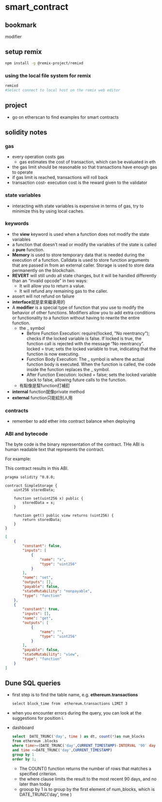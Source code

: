 # smart_contract

## bookmark

modifier

## setup remix

```bash
npm install -g @remix-project/remixd
```

### using the local file system for remix

```bash
remixd
#Select connect to local host on the remix web editor
```

## project

- go on etherscan to find examples for smart contracts

## solidity notes

### gas

- every operation costs gas
  - gas estimates the cost of transaction, which can be evaluated in eth
- the gas limit should be reasonable so that transactions have enough gas to operate
- if gas limit is reached, transactions will roll back
- transaction cost- execution cost is the reward given to the validator

### state variables

- interacting with state variables is expensive in terms of gas, try to minimize this by using local caches.

### keywords

- the **view** keyword is used when a function does not modify the state variables
- a function that doesn't read or modify the variables of the state is called a **pure** function.
- **Memory** is used to store temporary data that is needed during the execution of a function. Calldata is used to store function arguments that are passed in from an external caller. Storage is used to store data permanently on the blockchain.
- **REVERT** will still undo all state changes, but it will be handled differently than an “invalid opcode” in two ways:
  - It will allow you to return a value.
  - It will refund any remaining gas to the caller.
- assert will not refund on failure
- **interface**就是拿來繼承用的
- A **modifier** is a special type of function that you use to modify the behavior of other functions. Modifiers allow you to add extra conditions or functionality to a function without having to rewrite the entire function.
  - the _ symbol
    - Before Function Execution:
      require(!locked, "No reentrancy"); checks if the locked variable is false. If locked is true, the function call is rejected with the message “No reentrancy”.
      locked = true; sets the locked variable to true, indicating that the function is now executing.
    - Function Body Execution:
      The _ symbol is where the actual function body is executed. When the function is called, the code inside the function replaces the _ symbol.
    - After Function Execution:
      locked = false; sets the locked variable back to false, allowing future calls to the function.
  - 有點像是幫function打補釘
- **internal** function就像private method
- **external** function只能給別人用

### contracts

- remember to add ether into contract balance when deploying

### ABI and bytecode

The byte code is the binary representation of the contract.
THe ABI is human readable text that represents the contract.

For example:

This contract results in this ABI.

```solidity
pragma solidity ^0.8.0;

contract SimpleStorage {
    uint256 storedData;

    function set(uint256 x) public {
        storedData = x;
    }

    function get() public view returns (uint256) {
        return storedData;
    }
}
```

```json
[
    {
        "constant": false,
        "inputs": [
            {
                "name": "x",
                "type": "uint256"
            }
        ],
        "name": "set",
        "outputs": [],
        "payable": false,
        "stateMutability": "nonpayable",
        "type": "function"
    },
    {
        "constant": true,
        "inputs": [],
        "name": "get",
        "outputs": [
            {
                "name": "",
                "type": "uint256"
            }
        ],
        "payable": false,
        "stateMutability": "view",
        "type": "function"
    }
]
```

## Dune SQL queries

- first step is to find the table name, e.g. **ethereum.transactions**

  ```txt
  select block_time from  ethereum.transactions LIMIT 3
  ```

- when you encounter errors during the query, you can look at the suggestions for position i.
- dashboard
  ```sql
  select  DATE_TRUNC('day', time ) as dt, count(*)as num_blocks
  from ethereum .blocks
  where time>=(DATE_TRUNC('day',CURRENT_TIMESTAMP)-INTERVAL '90' day )
  and time <=DATE_TRUNC('day',CURRENT_TIMESTAMP)
  group by 1 
  order by 1;
  ```
  - The COUNT() function returns the number of rows that matches a specified criterion.
  - the where clause limits the result to the most recent 90 days, and no later than today
  - grooup by 1 is to group by the first element of num_blocks, which is DATE_TRUNC('day', time )